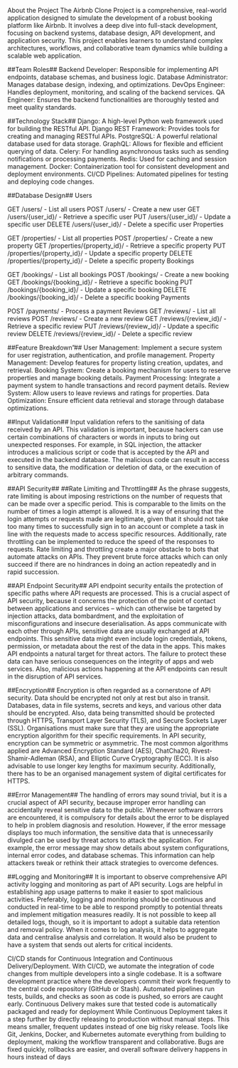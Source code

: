 About the Project
The Airbnb Clone Project is a comprehensive, real-world application designed to simulate the development of a robust booking platform like Airbnb. It involves a deep dive into full-stack development, focusing on backend systems, database design, API development, and application security. This project enables learners to understand complex architectures, workflows, and collaborative team dynamics while building a scalable web application.

##Team Roles##
Backend Developer: Responsible for implementing API endpoints, database schemas, and business logic.
Database Administrator: Manages database design, indexing, and optimizations.
DevOps Engineer: Handles deployment, monitoring, and scaling of the backend services.
QA Engineer: Ensures the backend functionalities are thoroughly tested and meet quality standards.

##Technology Stack##
Django: A high-level Python web framework used for building the RESTful API.
Django REST Framework: Provides tools for creating and managing RESTful APIs.
PostgreSQL: A powerful relational database used for data storage.
GraphQL: Allows for flexible and efficient querying of data.
Celery: For handling asynchronous tasks such as sending notifications or processing payments.
Redis: Used for caching and session management.
Docker: Containerization tool for consistent development and deployment environments.
CI/CD Pipelines: Automated pipelines for testing and deploying code changes.

##Database Design##
Users

GET /users/ - List all users
POST /users/ - Create a new user
GET /users/{user_id}/ - Retrieve a specific user
PUT /users/{user_id}/ - Update a specific user
DELETE /users/{user_id}/ - Delete a specific user
Properties

GET /properties/ - List all properties
POST /properties/ - Create a new property
GET /properties/{property_id}/ - Retrieve a specific property
PUT /properties/{property_id}/ - Update a specific property
DELETE /properties/{property_id}/ - Delete a specific property
Bookings

GET /bookings/ - List all bookings
POST /bookings/ - Create a new booking
GET /bookings/{booking_id}/ - Retrieve a specific booking
PUT /bookings/{booking_id}/ - Update a specific booking
DELETE /bookings/{booking_id}/ - Delete a specific booking
Payments

POST /payments/ - Process a payment
Reviews
GET /reviews/ - List all reviews
POST /reviews/ - Create a new review
GET /reviews/{review_id}/ - Retrieve a specific review
PUT /reviews/{review_id}/ - Update a specific review
DELETE /reviews/{review_id}/ - Delete a specific review

##Feature Breakdown”##
User Management: Implement a secure system for user registration, authentication, and profile management.
Property Management: Develop features for property listing creation, updates, and retrieval.
Booking System: Create a booking mechanism for users to reserve properties and manage booking details.
Payment Processing: Integrate a payment system to handle transactions and record payment details.
Review System: Allow users to leave reviews and ratings for properties.
Data Optimization: Ensure efficient data retrieval and storage through database optimizations.

##Input Validation##
Input validation refers to the sanitising of data received by an API. This validation is important, because hackers can use certain combinations of characters or words in inputs to bring out unexpected responses. For example, in SQL injection, the attacker introduces a malicious script or code that is accepted by the API and executed in the backend database. The malicious code can result in access to sensitive data, the modification or deletion of data, or the execution of arbitrary commands.

##API Security##
##Rate Limiting and Throttling##
As the phrase suggests, rate limiting is about imposing restrictions on the number of requests that can be made over a specific period. This is comparable to the limits on the number of times a login attempt is allowed. It is a way of ensuring that the login attempts or requests made are legitimate, given that it should not take too many times to successfully sign in to an account or complete a task in line with the requests made to access specific resources. 
Additionally, rate throttling can be implemented to reduce the speed of the responses to requests. Rate limiting and throttling create a major obstacle to bots that automate attacks on APIs. They prevent brute force attacks which can only succeed if there are no hindrances in doing an action repeatedly and in rapid succession.

##API Endpoint Security##
API endpoint security entails the protection of specific paths where API requests are processed. This is a crucial aspect of API security, because it concerns the protection of the point of contact between applications and services – which can otherwise be targeted by injection attacks, data bombardment, and the exploitation of misconfigurations and insecure deserialisation.
As apps communicate with each other through APIs, sensitive data are usually exchanged at API endpoints. This sensitive data might even include login credentials, tokens, permission, or metadata about the rest of the data in the apps. This makes API endpoints a natural target for threat actors. The failure to protect these data can have serious consequences on the integrity of apps and web services. Also, malicious actions happening at the API endpoints can result in the disruption of API services.

##Encryption##
Encryption is often regarded as a cornerstone of API security. Data should be encrypted not only at rest but also in transit. Databases, data in file systems, secrets and keys, and various other data should be encrypted. Also, data being transmitted should be protected through HTTPS, Transport Layer Security (TLS), and Secure Sockets Layer (SSL).
Organisations must make sure that they are using the appropriate encryption algorithm for their specific requirements. In API security, encryption can be symmetric or asymmetric. The most common algorithms applied are Advanced Encryption Standard (AES), ChatCha20, Rivest-Shamir-Adleman (RSA), and Elliptic Curve Cryptography (ECC). 
It is also advisable to use longer key lengths for maximum security. Additionally, there has to be an organised management system of digital certificates for HTTPS.

##Error Management##
The handling of errors may sound trivial, but it is a crucial aspect of API security, because improper error handling can accidentally reveal sensitive data to the public. Whenever software errors are encountered, it is compulsory for details about the error to be displayed to help in problem diagnosis and resolution.
However, if the error message displays too much information, the sensitive data that is unnecessarily divulged can be used by threat actors to attack the application. For example, the error message may show details about system configurations, internal error codes, and database schemas. This information can help attackers tweak or rethink their attack strategies to overcome defences.

##Logging and Monitoring##
It is important to observe comprehensive API activity logging and monitoring as part of API security. Logs are helpful in establishing app usage patterns to make it easier to spot malicious activities. 
Preferably, logging and monitoring should be continuous and conducted in real-time to be able to respond promptly to potential threats and implement mitigation measures readily.
It is not possible to keep all detailed logs, though, so it is important to adopt a suitable data retention and removal policy. When it comes to log analysis, it helps to aggregate data and centralise analysis and correlation. It would also be prudent to have a system that sends out alerts for critical incidents.

<!-- What is CI/CD? -->
CI/CD stands for Continuous Integration and Continuous Delivery/Deployment. With CI/CD, we automate the integration of code changes from multiple developers into a single codebase. It is a software development practice where the developers commit their work frequently to the central code repository (GitHub or Stash).
Automated pipelines run tests, builds, and checks as soon as code is pushed, so errors are caught early. Continuous Delivery makes sure that tested code is automatically packaged and ready for deployment
While Continuous Deployment takes it a step further by directly releasing to production without manual steps. This means smaller, frequent updates instead of one big risky release.
Tools like Git, Jenkins, Docker, and Kubernetes automate everything from building to deployment, making the workflow transparent and collaborative. Bugs are fixed quickly, rollbacks are easier, and overall software delivery happens in hours instead of days